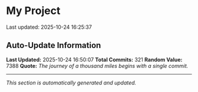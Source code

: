 # My Project


Last updated: 2025-10-24 16:25:37

































































































































































































































































































































## Auto-Update Information

**Last Updated:** 2025-10-24 16:50:07
**Total Commits:** 321
**Random Value:** 7388
**Quote:** _The journey of a thousand miles begins with a single commit._

---
_This section is automatically generated and updated._